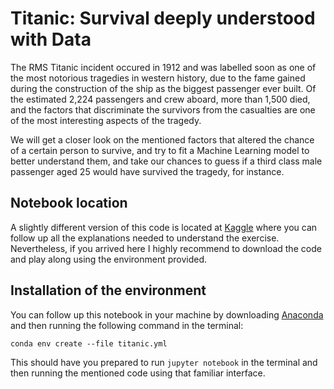 # Titanic: Survival deeply understood with Data

The RMS Titanic incident occured in 1912 and was labelled soon as one of the most notorious tragedies in western history, due to the fame gained during the construction of the ship as the biggest passenger ever built. Of the estimated 2,224 passengers and crew aboard, more than 1,500 died, and the factors that discriminate the survivors from the casualties are one of the most interesting aspects of the tragedy.

We will get a closer look on the mentioned factors that altered the chance of a certain person to survive, and try to fit a Machine Learning model to better understand them, and take our chances to guess if a third class male passenger aged 25 would have survived the tragedy, for instance.


## Notebook location
A slightly different version of this code is located at [Kaggle](https://www.kaggle.com/josumsc/visual-and-statictical-analysis-oop-pipeline) where you can follow up all the explanations needed to understand the exercise. Nevertheless, if you arrived here I highly recommend to download the code and play along using the environment provided.


## Installation of the environment

You can follow up this notebook in your machine by downloading [Anaconda](https://www.anaconda.com/products/individual) and then running the following command in the terminal:
```shell
conda env create --file titanic.yml
```

This should have you prepared to run `jupyter notebook` in the terminal and then running the mentioned code using that familiar interface.